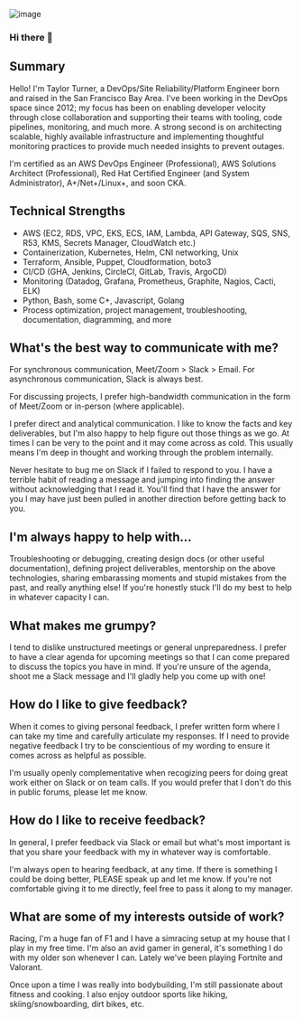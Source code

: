 
![image](https://github.com/taylorturner/taylorturner/assets/29558698/9cc4564f-09ee-41b8-bec6-12600fc4a0b5)


### Hi there 👋


## Summary
Hello! I'm Taylor Turner, a DevOps/Site Reliability/Platform Engineer born and raised in the San Francisco Bay Area. I've been working in the DevOps space since 2012; my focus has been on enabling developer velocity through close collaboration and supporting their teams with tooling, code pipelines, monitoring, and much more. A strong second is on architecting scalable, highly available infrastructure and implementing thoughtful monitoring practices to provide much needed insights to prevent outages.

I'm certified as an AWS DevOps Engineer (Professional), AWS Solutions Architect (Professional), Red Hat Certified Engineer (and System Administrator), A+/Net+/Linux+, and soon CKA.

## Technical Strengths
- AWS (EC2, RDS, VPC, EKS, ECS, IAM, Lambda, API Gateway, SQS, SNS, R53, KMS, Secrets Manager, CloudWatch etc.)
- Containerization, Kubernetes, Helm, CNI networking, Unix
- Terraform, Ansible, Puppet, Cloudformation, boto3
- CI/CD (GHA, Jenkins, CircleCI, GitLab, Travis, ArgoCD)
- Monitoring (Datadog, Grafana, Prometheus, Graphite, Nagios, Cacti, ELK)
- Python, Bash, some C+, Javascript, Golang
- Process optimization, project management, troubleshooting, documentation, diagramming, and more

## What's the best way to communicate with me?
For synchronous communication, Meet/Zoom > Slack > Email. For asynchronous communication, Slack is always best.

For discussing projects, I prefer high-bandwidth communication in the form of Meet/Zoom or in-person (where applicable).

I prefer direct and analytical communication. I like to know the facts and key deliverables, but I'm also happy to help figure out those things as we go. At times I can be very to the point and it may come across as cold. This usually means I'm deep in thought and working through the problem internally. 

Never hesitate to bug me on Slack if I failed to respond to you. I have a terrible habit of reading a message and jumping into finding the answer without acknowledging that I read it. You'll find that I have the answer for you I may have just been pulled in another direction before getting back to you.

## I'm always happy to help with...
Troubleshooting or debugging, creating design docs (or other useful documentation), defining project deliverables, mentorship on the above technologies, sharing embarassing moments and stupid mistakes from the past, and really anything else! If you're honestly stuck I'll do my best to help in whatever capacity I can.

## What makes me grumpy?
I tend to dislike unstructured meetings or general unpreparedness. I prefer to have a clear agenda for upcoming meetings so that I can come prepared to discuss the topics you have in mind. If you're unsure of the agenda, shoot me a Slack message and I'll gladly help you come up with one!

## How do I like to give feedback?
When it comes to giving personal feedback, I prefer written form where I can take my time and carefully articulate my responses. If I need to provide negative feedback I try to be conscientious of my wording to ensure it comes across as helpful as possible.

I'm usually openly complementative when recogizing peers for doing great work either on Slack or on team calls. If you would prefer that I don't do this in public forums, please let me know.

## How do I like to receive feedback?
In general, I prefer feedback via Slack or email but what's most important is that you share your feedback with my in whatever way is comfortable. 

I'm always open to hearing feedback, at any time. If there is something I could be doing better, PLEASE speak up and let me know. If you're not comfortable giving it to me directly, feel free to pass it along to my manager.

## What are some of my interests outside of work?
Racing, I'm a huge fan of F1 and I have a simracing setup at my house that I play in my free time. I'm also an avid gamer in general, it's something I do with my older son whenever I can. Lately we've been playing Fortnite and Valorant.

Once upon a time I was really into bodybuilding, I'm still passionate about fitness and cooking. I also enjoy outdoor sports like hiking, skiing/snowboarding, dirt bikes, etc.


